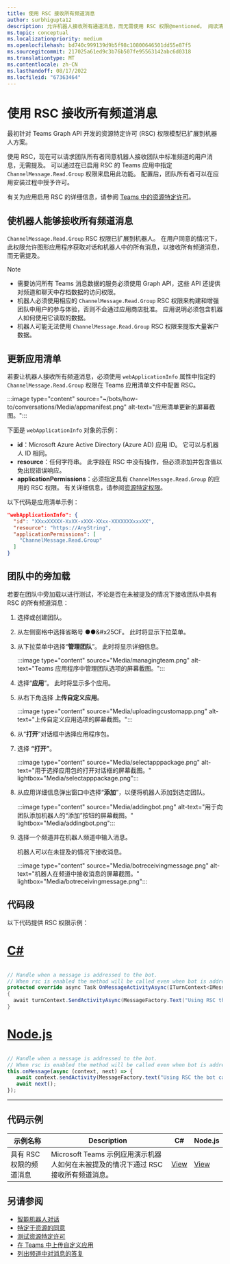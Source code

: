 ```yaml
---
title: 使用 RSC 接收所有频道消息
author: surbhigupta12
description: 允许机器人接收所有通道消息，而无需使用 RSC 权限@mentioned。 阅读清单中的 webApplicationInfo 或授权部分。
ms.topic: conceptual
ms.localizationpriority: medium
ms.openlocfilehash: bd740c999139d9b5f98c10800646501dd55e87f5
ms.sourcegitcommit: 217025a61ed9c3b76b507fe95563142abc6d0318
ms.translationtype: MT
ms.contentlocale: zh-CN
ms.lasthandoff: 08/17/2022
ms.locfileid: "67363464"
---
```

# <a name="receive-all-channel-messages-with-rsc"></a>使用 RSC 接收所有频道消息

最初针对 Teams Graph API 开发的资源特定许可 (RSC) 权限模型已扩展到机器人方案。

使用 RSC，现在可以请求团队所有者同意机器人接收团队中标准频道的用户消息，无需提及。 可以通过在已启用 RSC 的 Teams 应用中指定 `ChannelMessage.Read.Group` 权限来启用此功能。 配置后，团队所有者可以在应用安装过程中授予许可。

有关为应用启用 RSC 的详细信息，请参阅 [Teams 中的资源特定许可](/microsoftteams/platform/graph-api/rsc/resource-specific-consent#update-your-teams-app-manifest)。

## <a name="enable-bots-to-receive-all-channel-messages"></a>使机器人能够接收所有频道消息

`ChannelMessage.Read.Group` RSC 权限已扩展到机器人。 在用户同意的情况下，此权限允许图形应用程序获取对话和机器人中的所有消息，以接收所有频道消息，而无需提及。

> [!NOTE]
>
> * 需要访问所有 Teams 消息数据的服务必须使用 Graph API，这些 API 还提供对频道和聊天中存档数据的访问权限。
> * 机器人必须使用相应的 `ChannelMessage.Read.Group` RSC 权限来构建和增强团队中用户的参与体验，否则不会通过应用商店批准。 应用说明必须包含机器人如何使用它读取的数据。
> * 机器人可能无法使用 `ChannelMessage.Read.Group` RSC 权限来提取大量客户数据。

## <a name="update-app-manifest"></a>更新应用清单

若要让机器人接收所有频道消息，必须使用 `webApplicationInfo` 属性中指定的 `ChannelMessage.Read.Group` 权限在 Teams 应用清单文件中配置 RSC。

:::image type="content" source="~/bots/how-to/conversations/Media/appmanifest.png" alt-text="应用清单更新的屏幕截图。":::

下面是 `webApplicationInfo` 对象的示例：

* **id**：Microsoft Azure Active Directory (Azure AD) 应用 ID。 它可以与机器人 ID 相同。
* **resource**：任何字符串。 此字段在 RSC 中没有操作，但必须添加并包含值以免出现错误响应。
* **applicationPermissions**：必须指定具有 `ChannelMessage.Read.Group` 的应用的 RSC 权限。 有关详细信息，请参阅[资源特定权限](/microsoftteams/platform/graph-api/rsc/resource-specific-consent#resource-specific-permissions)。

以下代码是应用清单示例：

```json
"webApplicationInfo": {
  "id": "XXxxXXXXX-XxXX-xXXX-XXxx-XXXXXXXxxxXX",
  "resource": "https://AnyString",
  "applicationPermissions": [
    "ChannelMessage.Read.Group"
  ]
}
```

## <a name="sideload-in-a-team"></a>团队中的旁加载

若要在团队中旁加载以进行测试，不论是否在未被提及的情况下接收团队中具有 RSC 的所有频道消息：

1. 选择或创建团队。
1. 从左侧窗格中选择省略号 &#x25CF;&#x25CF;&#x25CF。 此时将显示下拉菜单。
1. 从下拉菜单中选择“**管理团队**”。 此时将显示详细信息。

   :::image type="content" source="Media/managingteam.png" alt-text="Teams 应用程序中管理团队选项的屏幕截图。":::

1. 选择“**应用**”。 此时将显示多个应用。

1. 从右下角选择 **上传自定义应用**。

      :::image type="content" source="Media/uploadingcustomapp.png" alt-text="上传自定义应用选项的屏幕截图。":::
  
1. 从“**打开**”对话框中选择应用程序包。

1. 选择 **“打开”**。

      :::image type="content" source="Media/selectapppackage.png" alt-text="用于选择应用包的打开对话框的屏幕截图。" lightbox="Media/selectapppackage.png":::

1. 从应用详细信息弹出窗口中选择“**添加**”，以便将机器人添加到选定团队。

      :::image type="content" source="Media/addingbot.png" alt-text="用于向团队添加机器人的“添加”按钮的屏幕截图。" lightbox="Media/addingbot.png":::

1. 选择一个频道并在机器人频道中输入消息。

    机器人可以在未提及的情况下接收消息。

      :::image type="content" source="Media/botreceivingmessage.png" alt-text="机器人在频道中接收消息的屏幕截图。" lightbox="Media/botreceivingmessage.png":::

## <a name="code-snippets"></a>代码段

以下代码提供 RSC 权限示例：

# <a name="c"></a>[C#](#tab/dotnet)

```csharp

// Handle when a message is addressed to the bot. 
// When rsc is enabled the method will be called even when bot is addressed without being @mentioned
protected override async Task OnMessageActivityAsync(ITurnContext<IMessageActivity> turnContext, CancellationToken cancellationToken)
{
  await turnContext.SendActivityAsync(MessageFactory.Text("Using RSC the bot can recieve messages across channels in team without being @mentioned."));
}
```

# <a name="nodejs"></a>[Node.js](#tab/nodejs)

```javascript

// Handle when a message is addressed to the bot. 
// When rsc is enabled the method will be called even when bot is addressed without being @mentioned
this.onMessage(async (context, next) => {
   await context.sendActivity(MessageFactory.text("Using RSC the bot can recieve messages across channles in team without being @mentioned."))
   await next();
});
```

---

## <a name="code-sample"></a>代码示例

| 示例名称 | Description | C# |Node.js|
|-------------|-------------|------|----|
|具有 RSC 权限的频道消息| Microsoft Teams 示例应用演示机器人如何在未被提及的情况下通过 RSC 接收所有频道消息。| [View](https://github.com/OfficeDev/Microsoft-Teams-Samples/tree/main/samples/bot-receive-channel-messages-withRSC/csharp) | [View](https://github.com/OfficeDev/Microsoft-Teams-Samples/tree/main/samples/bot-receive-channel-messages-withRSC/nodejs) |

## <a name="see-also"></a>另请参阅

* [智能机器人对话](/microsoftteams/platform/bots/how-to/conversations/conversation-basics)
* [特定于资源的同意](/microsoftteams/resource-specific-consent)
* [测试资源特定许可](/microsoftteams/platform/graph-api/rsc/test-resource-specific-consent)
* [在 Teams 中上传自定义应用](~/concepts/deploy-and-publish/apps-upload.md)
* [列出频道中对消息的答复](/graph/api/chatmessage-list-replies?view=graph-rest-1.0&tabs=http&preserve-view=true)
